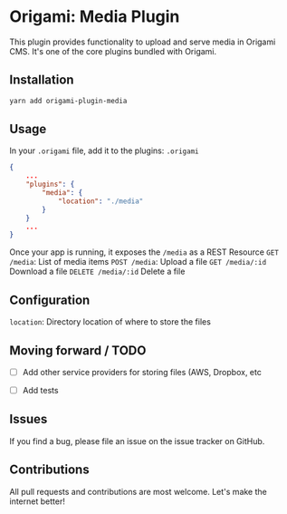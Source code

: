 # Origami: Media Plugin
This plugin provides functionality to upload and serve media in Origami CMS. It's one of the core plugins bundled with Origami.

## Installation
```bash
yarn add origami-plugin-media
```

## Usage
In your `.origami` file, add it to the plugins:
`.origami`
```json
{
    ...
    "plugins": {
        "media": {
            "location": "./media"
        }
    }
    ...
}
```

Once your app is running, it exposes the `/media` as a REST Resource
`GET /media`: List of media items
`POST /media`: Upload a file
`GET /media/:id` Download a file
`DELETE /media/:id` Delete a file

## Configuration
`location`: Directory location of where to store the files

## Moving forward / TODO
- [ ] Add other service providers for storing files (AWS, Dropbox, etc
- [ ] Add tests



## Issues
If you find a bug, please file an issue on the issue tracker on GitHub.


## Contributions
All pull requests and contributions are most welcome. Let's make the internet better!
